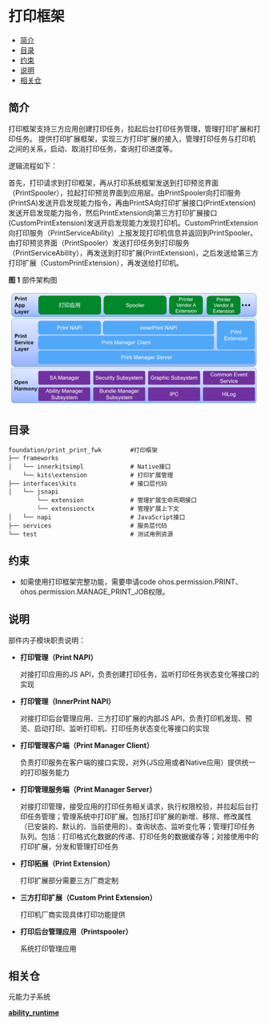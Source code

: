 # 打印框架<a name="ZH-CN_TOPIC_0000001124232845"></a>

-   [简介](#section11660541593)
-   [目录](#section161941989596)
-   [约束](#section119744591305)
-   [说明](#section1312121216216)
-   [相关仓](#section1371113476307)

## 简介<a name="section11660541593"></a>

打印框架支持三方应用创建打印任务，拉起后台打印任务管理，管理打印扩展和打印任务。
提供打印扩展框架，实现三方打印扩展的接入，管理打印任务与打印机之间的关系，启动、取消打印任务，查询打印进度等。

逻辑流程如下：

首先，打印请求到打印框架，再从打印系统框架发送到打印预览界面（PrintSpooler），拉起打印预览界面到应用层。由PrintSpooler向打印服务(PrintSA)发送开启发现能力指令，再由PrintSA向打印扩展接口(PrintExtension)发送开启发现能力指令，然后PrintExtension向第三方打印扩展接口(CustomPrintExtension)发送开启发现能力发现打印机。CustomPrintExtension向打印服务（PrintServiceAbility）上报发现打印机信息并返回到PrintSpooler。由打印预览界面（PrintSpooler）发送打印任务到打印服务（PrintServiceAbility），再发送到打印扩展(PrintExtension)，之后发送给第三方打印扩展（CustomPrintExtension），再发送给打印机。

**图 1**  部件架构图<a name="fig371116145419"></a>

![](figures/print-architecture.png)


## 目录<a name="section161941989596"></a>

```
foundation/print_print_fwk        #打印框架
├── frameworks       
│   └── innerkitsimpl             # Native接口
    └── kits\extension            # 打印扩展管理
├── interfaces\kits               # 接口层代码
│   └── jsnapi                     
        └── extension             # 管理扩展生命周期接口 
        └── extensionctx          # 管理扩展上下文
│   └── napi                      # JavaScript接口
├── services                      # 服务层代码
└── test                          # 测试用例资源
```

## 约束<a name="section119744591305"></a>

-   如需使用打印框架完整功能，需要申请code ohos.permission.PRINT、ohos.permission.MANAGE_PRINT_JOB权限。

## 说明<a name="section1312121216216"></a>
部件内子模块职责说明：

-   **打印管理（Print NAPI）**

     对接打印应用的JS API，负责创建打印任务，监听打印任务状态变化等接口的实现

-   **打印管理（InnerPrint NAPI）**

     对接打印后台管理应用、三方打印扩展的内部JS API，负责打印机发现、预览、启动打印、监听打印机、打印任务状态变化等接口的实现

-   **打印管理客户端（Print Manager Client）**

    负责打印服务在客户端的接口实现，对外(JS应用或者Native应用）提供统一的打印服务能力

- **打印管理服务端（Print Manager Server）**

    对接打印管理，接受应用的打印任务相关请求，执行权限校验，并拉起后台打印任务管理；管理系统中打印扩展。包括打印扩展的新增、移除、修改属性（已安装的、默认的、当前使用的）、查询状态、监听变化等；管理打印任务队列。包括：打印格式化数据的传递、打印任务的数据缓存等；对接使用中的打印扩展，分发和管理打印任务

- **打印拓展（Print Extension）**

    打印扩展部分需要三方厂商定制

- **三方打印扩展（Custom Print Extension）**

    打印机厂商实现具体打印功能提供

- **打印后台管理应用（Printspooler）** 
  
    系统打印管理应用

## 相关仓<a name="section1371113476307"></a>

元能力子系统

[**ability_runtime**](https://gitee.com/openharmony/ability_ability_runtime)



